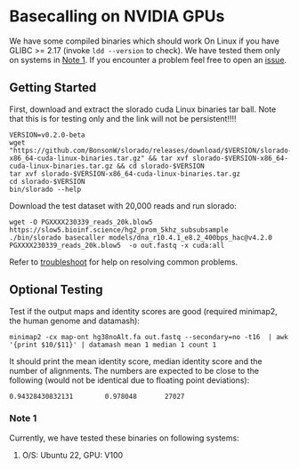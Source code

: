 # Basecalling on NVIDIA GPUs

We have some compiled binaries which should work On Linux if you have GLIBC >= 2.17 (invoke `ldd --version` to check).  We have tested them only on systems in [Note 1](#note-1). If you encounter a problem feel free to open an [issue]([issue](https://github.com/BonsonW/slorado/issues)).


## Getting Started

First, download and extract the slorado cuda Linux binaries tar ball. Note that this is for testing only and the link will not be persistent!!!!

```
VERSION=v0.2.0-beta
wget "https://github.com/BonsonW/slorado/releases/download/$VERSION/slorado-$VERSION-x86_64-cuda-linux-binaries.tar.gz" && tar xvf slorado-$VERSION-x86_64-cuda-linux-binaries.tar.gz && cd slorado-$VERSION
tar xvf slorado-$VERSION-x86_64-cuda-linux-binaries.tar.gz
cd slorado-$VERSION
bin/slorado --help
```

Download the test dataset with 20,000 reads and run slorado:
```
wget -O PGXXXX230339_reads_20k.blow5 https://slow5.bioinf.science/hg2_prom_5khz_subsubsample
./bin/slorado basecaller models/dna_r10.4.1_e8.2_400bps_hac@v4.2.0 PGXXXX230339_reads_20k.blow5  -o out.fastq -x cuda:all
```

Refer to [troubleshoot](troubleshoot.md) for help on resolving common problems.

## Optional Testing

Test if the output maps and identity scores are good (required  minimap2, the human genome and datamash):
```
minimap2 -cx map-ont hg38noAlt.fa out.fastq --secondary=no -t16  | awk '{print $10/$11}' | datamash mean 1 median 1 count 1
```
It should print the mean identity score, median identity score and the number of alignments. The numbers are expected to be close to the following (would not be identical due to floating point deviations):
```
0.94328430832131        0.978048       27027
```

### Note 1

Currently, we have tested these binaries on following systems:
1. O/S: Ubuntu 22, GPU: V100
